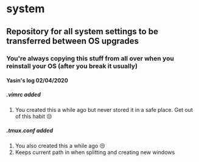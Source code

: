 # system
## Repository for all system settings to be transferred between OS upgrades
### You're always copying this stuff from all over when you reinstall your OS (after you break it usually)
#### Yasin's log 02/04/2020
##### .vimrc added
1. You created this a while ago but never stored it in a safe place. Get out of this habit :unamused:

##### .tmux.conf added
1. You also created this a while ago :unamused:
2. Keeps current path in when splitting and creating new windows
